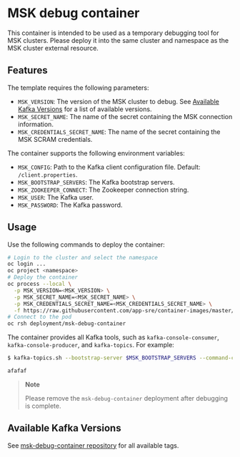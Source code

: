 # MSK debug container

This container is intended to be used as a temporary debugging tool for MSK clusters. Please deploy it into the same cluster and namespace as the MSK cluster external resource.

## Features

The template requires the following parameters:

- `MSK_VERSION`: The version of the MSK cluster to debug. See [Available Kafka Versions](#available-kafka-versions) for a list of available versions.
- `MSK_SECRET_NAME`: The name of the secret containing the MSK connection information.
- `MSK_CREDENTIALS_SECRET_NAME`: The name of the secret containing the MSK SCRAM credentials.

The container supports the following environment variables:

- `MSK_CONFIG`: Path to the Kafka client configuration file. Default: `/client.properties`.
- `MSK_BOOTSTRAP_SERVERS`: The Kafka bootstrap servers.
- `MSK_ZOOKEEPER_CONNECT`: The Zookeeper connection string.
- `MSK_USER`: The Kafka user.
- `MSK_PASSWORD`: The Kafka password.

## Usage

Use the following commands to deploy the container:

```bash
# Login to the cluster and select the namespace
oc login ...
oc project <namespace>
# Deploy the container
oc process --local \
  -p MSK_VERSION=<MSK_VERSION> \
  -p MSK_SECRET_NAME=<MSK_SECRET_NAME> \
  -p MSK_CREDENTIALS_SECRET_NAME=<MSK_CREDENTIALS_SECRET_NAME> \
  -f https://raw.githubusercontent.com/app-sre/container-images/master/msk-debug-container/openshift.yml | oc apply -f -
# Connect to the pod
oc rsh deployment/msk-debug-container
```

The container provides all Kafka tools, such as `kafka-console-consumer`, `kafka-console-producer`, and `kafka-topics`. For example:

```bash
$ kafka-topics.sh --bootstrap-server $MSK_BOOTSTRAP_SERVERS --command-config $MSK_CONFIG --list

afafaf
```

> **Note**
>
> Please remove the `msk-debug-container` deployment after debugging is complete.

## Available Kafka Versions

See [msk-debug-container repository](https://quay.io/repository/redhat-user-workloads/app-sre-tenant/container-images-master/msk-debug-container-master?tab=tags) for all available tags.
